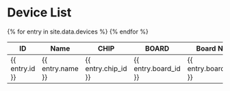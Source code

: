 # Device List

<table>
<thead>
    <th>ID</th>
    <th>Name</th>
    <th>CHIP</th>
    <th>BOARD</th>
    <th>Board Name</th>
</thead>
    <tbody>
{% for entry in site.data.devices %}
    <tr>
        <td>{{ entry.id }}</td>
        <td>{{ entry.name }}</td>
        <td>{{ entry.chip_id }}</td>
        <td>{{ entry.board_id }}</td>
        <td>{{ entry.board_name }}</td>
    </tr>
{% endfor %}
    </tbody>
</table>
